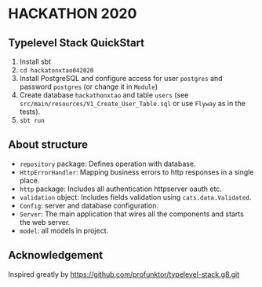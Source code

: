 HACKATHON 2020
==========================================================================================================================================================================================

Typelevel Stack QuickStart
--------------------------

1. Install sbt
2. `cd hackatonxtao042020`
3. Install PostgreSQL and configure access for user `postgres` and password `postgres` (or change it in `Module`)
4. Create database `hackathonxtao` and table `users` (see `src/main/resources/V1_Create_User_Table.sql` or use `Flyway` as in the tests).
5. `sbt run`

About structure
--------------

- `repository` package: Defines operation with database.
- `HttpErrorHandler`: Mapping business errors to http responses in a single place.
- `http` package: Includes all authentication httpserver oauth etc.
- `validation` object: Includes fields validation using `cats.data.Validated`.
- `Config`: server and database configuration.
- `Server`: The main application that wires all the components and starts the web server.
- `model`: all models in project.

Acknowledgement
-------------

Inspired greatly by https://github.com/profunktor/typelevel-stack.g8.git
